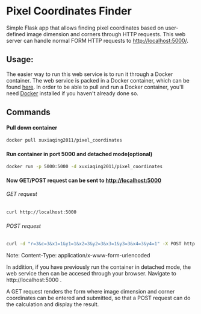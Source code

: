 # Pixel Coordinates Finder
Simple Flask app that allows finding pixel coordinates based on user-defined image dimension and corners through HTTP requests. This web server can handle normal FORM HTTP requests to [http://localhost:5000/](http://localhost:5000/). 


## Usage:
The easier way to run this web service is to run it through a Docker container. The web service is packed in a Docker container, which can be found [here](https://hub.docker.com/r/xuxiaqing2011/pixel_coordinates). In order to be able to pull and run a Docker container, you'll need [Docker](https://docs.docker.com/get-docker/) installed if you haven't already done so.

## Commands
#### Pull down container 
```bash
docker pull xuxiaqing2011/pixel_coordinates
```
#### Run container in port 5000 and detached mode(optional)
```bash
docker run -p 5000:5000 -d xuxiaqing2011/pixel_coordinates
```
#### Now GET/POST request can be sent to [http://localhost:5000](http://localhost:5000)
###### GET request
```bash
curl http://localhost:5000
```
###### POST request
```bash
curl -d "r=3&c=3&x1=1&y1=1&x2=3&y2=3&x3=1&y3=3&x4=3&y4=1" -X POST http://127.0.0.1:5000 
```
Note: Content-Type: application/x-www-form-urlencoded

In addition, if you have previously run the container in detached mode, the web service then can be accesed through your browser. Navigate to http://localhost:5000 .   

A GET request renders the form where image dimension and corner coordinates can be entered and submitted, so that a POST request can do the calculation and display the result. 





